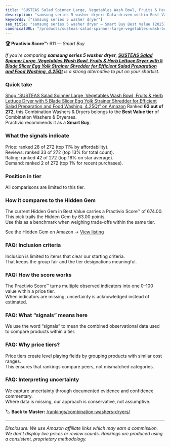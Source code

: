 ```yaml
---
title: "SUSTEAS Salad Spinner Large, Vegetables Wash Bowl, Fruits & Herb Lettuce Dryer with 5 Blade Slicer Egg Yolk Strainer Shredder for Efficient Salad Preparation and Food Washing, 4.25Qt"
description: "samsung series 5 washer dryer: Data-driven within Best Value ranking using the Practivio Score™. Positioned by quality, value, demand, findability, momentum."
keywords: ["samsung series 5 washer dryer"]
seo_title: "samsung series 5 washer dryer — Smart Buy Best Value (2025)"
canonicalURL: "/products/susteas-salad-spinner-large-vegetables-wash-bowl-fruits-herb-lettuce-dryer-with-5-blade-slicer-egg-yolk-strainer-shredder-for-efficient-salad-preparation-and-food-washing-425qt-B0D91BMWZK/"
---
```


**🏆 Practivio Score™:** 611 — _Smart Buy_


*If you're comparing **samsung series 5 washer dryer**, **[SUSTEAS Salad Spinner Large, Vegetables Wash Bowl, Fruits & Herb Lettuce Dryer with 5 Blade Slicer Egg Yolk Strainer Shredder for Efficient Salad Preparation and Food Washing, 4.25Qt](https://www.amazon.com/dp/B0D91BMWZK?tag=practivio-20)** is a strong alternative to put on your shortlist.*
### Quick take
[Shop “SUSTEAS Salad Spinner Large, Vegetables Wash Bowl, Fruits & Herb Lettuce Dryer with 5 Blade Slicer Egg Yolk Strainer Shredder for Efficient Salad Preparation and Food Washing, 4.25Qt” on Amazon](https://www.amazon.com/dp/B0D91BMWZK?tag=practivio-20)
Ranked **63 out of 272**, this Combination Washers & Dryers belongs to the **Best Value tier** of Combination Washers & Dryerses.  
Practivio recommends it as a **Smart Buy**.

### What the signals indicate
Price: ranked 28 of 272 (top 11% by affordability).  
Reviews: ranked 33 of 272 (top 13% for total count).  
Rating: ranked 42 of 272 (top 16% on star average).  
Demand: ranked 2 of 272 (top 1% for recent purchases).

### Position in tier
All comparisons are limited to this tier.

### How it compares to the Hidden Gem
The current Hidden Gem in Best Value carries a Practivio Score™ of 674.00.  
This pick trails the Hidden Gem by 63.00 points.  
Use this as a benchmark when weighing trade-offs within the same tier.  

See the Hidden Gem on Amazon → [View listing](https://www.amazon.com/dp/B01ALBMIEI?tag=practivio-20)

### FAQ: Inclusion criteria
Inclusion is limited to items that clear our starting criteria.  
That keeps the group fair and the tier designations meaningful.

### FAQ: How the score works
The Practivio Score™ turns multiple observed indicators into one 0–100 value within a price tier.  
When indicators are missing, uncertainty is acknowledged instead of estimated.

### FAQ: What “signals” means here
We use the word “signals” to mean the combined observational data used to compare products within a tier.

### FAQ: Why price tiers?
Price tiers create level playing fields by grouping products with similar cost ranges.  
This ensures that rankings compare peers, not mismatched categories.

### FAQ: Interpreting uncertainty
We capture uncertainty through documented evidence and confidence commentary.  
Where data is missing, our approach is conservative, not assumptive.


🏷️ **Back to Master:** [/rankings/combination-washers-dryers/](/rankings/combination-washers-dryers/)

---
_Disclosure: We use Amazon affiliate links which may earn a commission. We don’t display live prices or review counts. Rankings are produced using a consistent, proprietary methodology._
